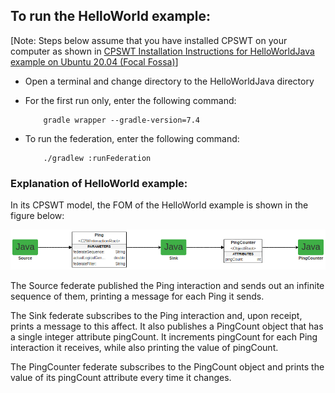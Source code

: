 ## To run the HelloWorld example:

[Note: Steps below assume that you have installed CPSWT on your computer as shown in [CPSWT Installation Instructions for HelloWorldJava example on Ubuntu 20.04 (Focal Fossa)](https://github.com/SimIntToolkit/cpswt-docs/blob/Add-new-documentation-for-CPSWT/Manual/build/markdown/UbuntuFocalInstall/ubuntuFocalInstall.md)]

* Open a terminal and change directory to the HelloWorldJava directory

* For the first run only, enter the following command:

          gradle wrapper --gradle-version=7.4

* To run the federation, enter the following command:

          ./gradlew :runFederation

### Explanation of HelloWorld example:

In its CPSWT model, the FOM of the HelloWorld example is shown in the figure below:

![HelloWorldJavaFOM](Images/HelloWorldJavaFOM.png)

The Source federate published the Ping interaction and sends out an infinite sequence of them, printing a message for
each Ping it sends.

The Sink federate subscribes to the Ping interaction and, upon receipt, prints a message to this affect.  It also
publishes a PingCount object that has a single integer attribute pingCount.  It increments pingCount for each Ping
interaction it receives, while also printing the value of pingCount.

The PingCounter federate subscribes to the PingCount object and prints the value of its pingCount attribute
every time it changes.
